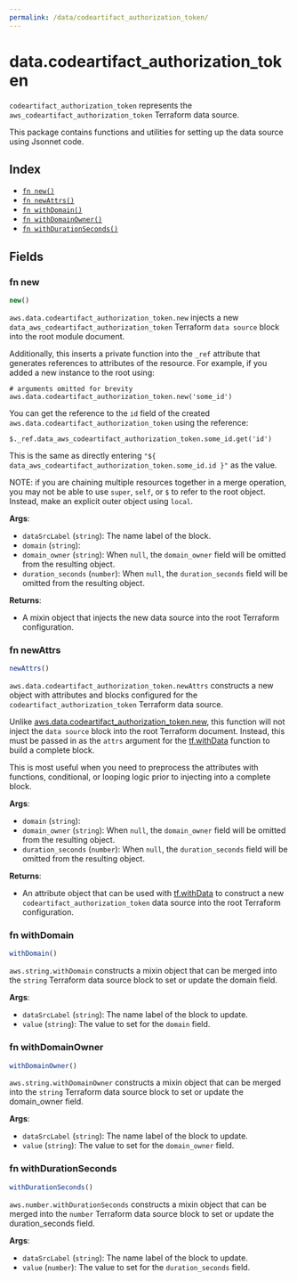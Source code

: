 ```yaml
---
permalink: /data/codeartifact_authorization_token/
---
```


# data.codeartifact_authorization_token

`codeartifact_authorization_token` represents the `aws_codeartifact_authorization_token` Terraform data source.



This package contains functions and utilities for setting up the data source using Jsonnet code.


## Index

* [`fn new()`](#fn-new)
* [`fn newAttrs()`](#fn-newattrs)
* [`fn withDomain()`](#fn-withdomain)
* [`fn withDomainOwner()`](#fn-withdomainowner)
* [`fn withDurationSeconds()`](#fn-withdurationseconds)

## Fields

### fn new

```ts
new()
```


`aws.data.codeartifact_authorization_token.new` injects a new `data_aws_codeartifact_authorization_token` Terraform `data source`
block into the root module document.

Additionally, this inserts a private function into the `_ref` attribute that generates references to attributes of the
resource. For example, if you added a new instance to the root using:

    # arguments omitted for brevity
    aws.data.codeartifact_authorization_token.new('some_id')

You can get the reference to the `id` field of the created `aws.data.codeartifact_authorization_token` using the reference:

    $._ref.data_aws_codeartifact_authorization_token.some_id.get('id')

This is the same as directly entering `"${ data_aws_codeartifact_authorization_token.some_id.id }"` as the value.

NOTE: if you are chaining multiple resources together in a merge operation, you may not be able to use `super`, `self`,
or `$` to refer to the root object. Instead, make an explicit outer object using `local`.

**Args**:
  - `dataSrcLabel` (`string`): The name label of the block.
  - `domain` (`string`): 
  - `domain_owner` (`string`):  When `null`, the `domain_owner` field will be omitted from the resulting object.
  - `duration_seconds` (`number`):  When `null`, the `duration_seconds` field will be omitted from the resulting object.

**Returns**:
- A mixin object that injects the new data source into the root Terraform configuration.


### fn newAttrs

```ts
newAttrs()
```


`aws.data.codeartifact_authorization_token.newAttrs` constructs a new object with attributes and blocks configured for the `codeartifact_authorization_token`
Terraform data source.

Unlike [aws.data.codeartifact_authorization_token.new](#fn-codeartifact_authorization_tokennew), this function will not inject the `data source`
block into the root Terraform document. Instead, this must be passed in as the `attrs` argument for the
[tf.withData](https://github.com/tf-libsonnet/core/tree/main/docs#fn-withdata) function to build a complete block.

This is most useful when you need to preprocess the attributes with functions, conditional, or looping logic prior to
injecting into a complete block.

**Args**:
  - `domain` (`string`): 
  - `domain_owner` (`string`):  When `null`, the `domain_owner` field will be omitted from the resulting object.
  - `duration_seconds` (`number`):  When `null`, the `duration_seconds` field will be omitted from the resulting object.

**Returns**:
  - An attribute object that can be used with [tf.withData](https://github.com/tf-libsonnet/core/tree/main/docs#fn-withdata) to construct a new `codeartifact_authorization_token` data source into the root Terraform configuration.


### fn withDomain

```ts
withDomain()
```

`aws.string.withDomain` constructs a mixin object that can be merged into the `string`
Terraform data source block to set or update the domain field.



**Args**:
  - `dataSrcLabel` (`string`): The name label of the block to update.
  - `value` (`string`): The value to set for the `domain` field.


### fn withDomainOwner

```ts
withDomainOwner()
```

`aws.string.withDomainOwner` constructs a mixin object that can be merged into the `string`
Terraform data source block to set or update the domain_owner field.



**Args**:
  - `dataSrcLabel` (`string`): The name label of the block to update.
  - `value` (`string`): The value to set for the `domain_owner` field.


### fn withDurationSeconds

```ts
withDurationSeconds()
```

`aws.number.withDurationSeconds` constructs a mixin object that can be merged into the `number`
Terraform data source block to set or update the duration_seconds field.



**Args**:
  - `dataSrcLabel` (`string`): The name label of the block to update.
  - `value` (`number`): The value to set for the `duration_seconds` field.

